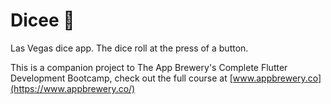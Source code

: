 # Dicee 🎲

Las Vegas dice app. The dice roll at the press of a button. 

This is a companion project to The App Brewery's Complete Flutter Development Bootcamp, check out the full course at [www.appbrewery.co](https://www.appbrewery.co/)
